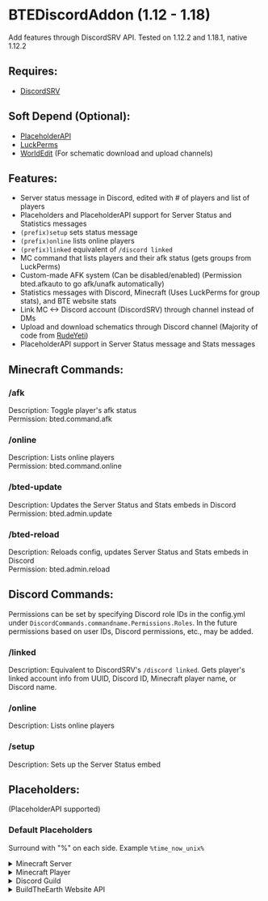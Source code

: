 # BTEDiscordAddon (1.12 - 1.18)
Add features through DiscordSRV API. Tested on 1.12.2 and 1.18.1, native 1.12.2

## Requires:
- [DiscordSRV](https://www.spigotmc.org/resources/discordsrv.18494/)

## Soft Depend (Optional):
- [PlaceholderAPI](https://www.spigotmc.org/resources/placeholderapi.6245/)
- [LuckPerms](https://luckperms.net/)
- [WorldEdit](https://dev.bukkit.org/projects/worldedit) (For schematic download and upload channels)

## Features:
- Server status message in Discord, edited with # of players and list of players
- Placeholders and PlaceholderAPI support for Server Status and Statistics messages
- `(prefix)setup` sets status message
- `(prefix)online` lists online players
- `(prefix)linked` equivalent of `/discord linked`
- MC command that lists players and their afk status (gets groups from LuckPerms)
- Custom-made AFK system (Can be disabled/enabled) (Permission bted.afkauto to go afk/unafk automatically)
- Statistics messages with Discord, Minecraft (Uses LuckPerms for group stats), and BTE website stats
- Link MC <-> Discord account (DiscordSRV) through channel instead of DMs
- Upload and download schematics through Discord channel (Majority of code from [RudeYeti](https://github.com/RudeYeti))
- PlaceholderAPI support in Server Status message and Stats messages

## Minecraft Commands:
### /afk
Description: Toggle player's afk status  
Permission: bted.command.afk
### /online
Description: Lists online players  
Permission: bted.command.online
### /bted-update
Description: Updates the Server Status and Stats embeds in Discord  
Permission: bted.admin.update
### /bted-reload
Description: Reloads config, updates Server Status and Stats embeds in Discord  
Permission: bted.admin.reload

## Discord Commands:
Permissions can be set by specifying Discord role IDs in the config.yml under `DiscordCommands.commandname.Permissions.Roles`. In the future permissions based on user IDs, Discord permissions, etc., may be added.
### /linked
Description: Equivalent to DiscordSRV's `/discord linked`. Gets player's linked account info from UUID, Discord ID, Minecraft player name, or Discord name.
### /online
Description: Lists online players
### /setup
Description: Sets up the Server Status embed

## Placeholders:
(PlaceholderAPI supported)

### Default Placeholders
Surround with "%" on each side. Example `%time_now_unix%`
<details>
    <summary>Minecraft Server</summary>

    bted_time_now_unix
    bted_unique_players_joined
    bted_linked_players
    bted_memory
    bted_uptime
    btd_luckperms_group_size_GROUPNAME
</details>
<details>
    <summary>Minecraft Player</summary>

    bted_player_name
    bted_player_name_escape_markdown
    bted_player_name_display
    bted_player_UUID
    bted_player_afk_status

    (Below requires player to have Discord account linked)
    bted_player_discord_id
    bted_player_discord_name
    bted_player_discord_tag
    bted_player_discord_creation_unix
    bted_player_discord_creation_date
    bted_player_discord_join_unix
    bted_player_discord_join_date
    bted_player_discord_boost_unix
    bted_player_discord_boost_date
    bted_player_discord_mention
    bted_player_discord_name_effective
    bted_player_discord_nickname
    bted_player_discord_status
    bted_player_discord_game_name
    bted_player_discord_game_url
    bted_player_discord_role_id
    bted_player_discord_role_name
    bted_player_discord_role_mention
    bted_player_discord_role_color_hex
</details>
<details>
    <summary>Discord Guild</summary>

    bted_guild_name
    bted_guild_id
    bted_guild_decription
    bted_guild_creation_unix
    bted_guild_creation_date
    bted_guild_banner_id
    bted_guild_banner_url
    bted_guild_icon_id
    bted_guild_icon_url
    bted_guild_splash_id
    bted_guild_splash_url
    bted_guild_region_name
    bted_guild_region_emoji
    bted_guild_region_key
    bted_guild_vanity_code
    bted_guild_members
    bted_guild_member_max
    bted_guild_categories
    bted_guild_channel_voice
    bted_guild_channel_text
    bted_guild_channel_store
    bted_guild_channels
    bted_guild_roles
    bted_guild_emotes
    bted_guild_emote_max
    bted_guild_boosts
    bted_guild_boosters
    bted_guild_role_size_ROLENAME
    bted_guild_emoji_EMOJINAME

    bted_guild_owner_id
    bted_guild_owner_name
    bted_guild_owner_tag
    bted_guild_owner_creation_unix
    bted_guild_owner_cration_date
    bted_guild_owner_join_unix
    bted_guild_owner_join_date
    bted_guild_owner_boost_unix
    bted_guild_owner_boost_date
    bted_guild_owner_mention
    bted_guild_owner_name_effective
    bted_guild_owner_nickname
    bted_guild_owner_status
    bted_guild_owner_game_name
    bted_guild_owner_game_url
</details>
<details>
    <summary>BuildTheEarth Website API</summary>

    bted_website_locations_total

    (Below require an API key: https://github.com/BuildTheEarth/build-team-api)
    bted_website_locations_team
    bted_website_applications_pending
    bted_website_members
    bted_website_leaders
    bted_website_co-leaders
    bted_website_reviewers
    bted_website_builders
    bted_website_leader_list
    bted_website_co-leader_list
    bted_website_reviewr_list
    bted_website_builder_list
    bted_website_member_list
</details>
